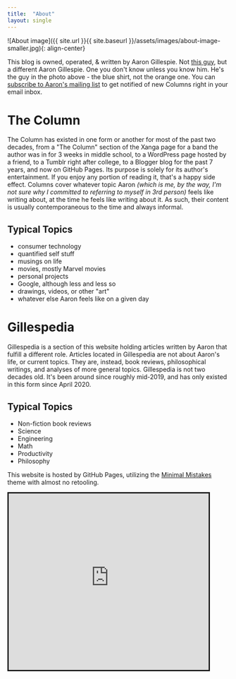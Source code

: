 ```yaml
---
title:  "About"
layout: single
---
```


![About image]({{ site.url }}{{ site.baseurl }}/assets/images/about-image-smaller.jpg){: align-center}  

This blog is owned, operated, & written by Aaron Gillespie. Not [this guy](https://en.wikipedia.org/wiki/Aaron_Gillespie), but a different Aaron Gillespie. One you don't know unless you know him. He's the guy in the photo above - the blue shirt, not the orange one.
You can [subscribe to Aaron's mailing list](http://eepurl.com/gNPOV9) to get notified of new Columns right in your email inbox.  

# The Column
The Column has existed in one form or another for most of the past two decades, from a "The Column" section of the Xanga page for a band the author was in for 3 weeks in middle school, to a WordPress page hosted by a friend, to a Tumblr right after college, to a Blogger blog for the past 7 years, and now on GitHub Pages. Its purpose is solely for its author's entertainment. If you enjoy any portion of reading it, that's a happy side effect.
Columns cover whatever topic Aaron *(which is me, by the way, I'm not sure why I committed to referring to myself in 3rd person)* feels like writing about, at the time he feels like writing about it. As such, their content is usually contemporaneous to the time and always informal.
## Typical Topics
- consumer technology
- quantified self stuff
- musings on life
- movies, mostly Marvel movies
- personal projects
- Google, although less and less so
- drawings, videos, or other "art"
- whatever else Aaron feels like on a given day  

# Gillespedia
Gillespedia is a section of this website holding articles written by Aaron that fulfill a different role. Articles located in Gillespedia are not about Aaron's life, or current topics. They are, instead, book reviews, philosophical writings, and analyses of more general topics. Gillespedia is not two decades old. It's been around since roughly mid-2019, and has only existed in this form since April 2020. 
## Typical Topics
- Non-fiction book reviews
- Science
- Engineering
- Math
- Productivity
- Philosophy

This website is hosted by GitHub Pages, utilizing the [Minimal Mistakes](https://mmistakes.github.io/minimal-mistakes/) theme with almost no retooling.


<iframe width="90%" height="400" src="https://datastudio.google.com/embed/reporting/05cf451d-040e-424a-a389-25552f9c4ba1/page/bcFKB" frameborder="0" style="border:solid" allowfullscreen></iframe>
